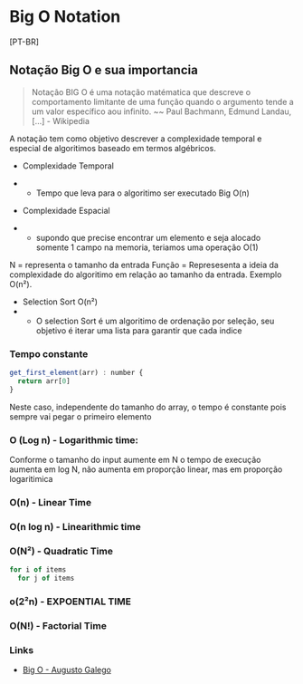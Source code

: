 # Big O Notation

[PT-BR]

## Notação Big O e sua importancia

> Notação BIG O é uma notação matématica que descreve o comportamento limitante de uma função quando o argumento tende a um valor específico aou infinito. ~~ Paul Bachmann, Edmund Landau, [...] - Wikipedia

A notação tem como objetivo descrever a complexidade temporal e especial de algoritimos baseado em termos algébricos.

- Complexidade Temporal
- - Tempo que leva para o algoritimo ser executado Big O(n)

- Complexidade Espacial
- - supondo que precise encontrar um elemento e seja alocado somente 1 campo na memoria, teriamos uma operação O(1)

N = representa o tamanho da entrada
Função = Represesenta a ideia da complexidade do algoritimo em relação ao tamanho da entrada. Exemplo O(n²).

- Selection Sort O(n²)
- - O selection Sort é um algoritimo de ordenação por seleção, seu objetivo é iterar uma lista para garantir que cada indice

### Tempo constante

```js
get_first_element(arr) : number {
  return arr[0]
}
```

Neste caso, independente do tamanho do array, o tempo é constante pois sempre vai pegar o primeiro elemento

### O (Log n) - Logarithmic time:

Conforme o tamanho do input aumente em N o tempo de execução aumenta em log N, não aumenta em proporção linear, mas em proporção logaritimica

### O(n) - Linear Time

### O(n log n) - Linearithmic time

### O(N²) - Quadratic Time

```js
for i of items
  for j of items
```

### o(2²n) - EXPOENTIAL TIME

### O(N!) - Factorial Time

### Links

- [Big O - Augusto Galego](https://www.youtube.com/watch?v=3mwnw3XsEH4&list=PLfIQCoEU1T4sE9cSqUieDk1GW0fOxc_XN&index=15)
